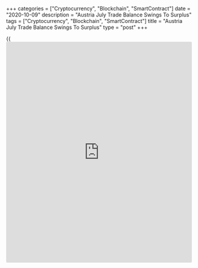 +++
categories = ["Cryptocurrency", "Blockchain", "SmartContract"]
date = "2020-10-09"
description = "Austria July Trade Balance Swings To Surplus"
tags = ["Cryptocurrency", "Blockchain", "SmartContract"]
title = "Austria July Trade Balance Swings To Surplus"
type = "post"
+++

{{<iframe id="large-banner" src="https://www.bounty.group/#slide=28.0" width="100%" height="600" scrolling="no" style="border: 0px solid rgb(216, 221, 230); border-radius: 3px;">}}

Austria's trade balance registered a surplus in July amid a fall exports
and imports, data from the Statistics Austria showed on Friday.

The trade balance registered a surplus of EUR 520.855 million in July
versus a deficit of EUR 888.996 million in the same month last year.

Exports fell 6.1 percent year-on-year in July and imports declined 15.5
percent.

On a working-day adjusted basis, exports and imports fell by 5.8 percent
and 15.0 percent, respectively.

The trade with EU nations resulted in a deficit of EUR 146.461 million
in July from EUR 476.054 million in the same month last year.

For the January to July period, exports declined 10.5 percent and
imports fell 13.1 percent. The trade deficit was EUR 5.43 billion.

For comments and feedback [contact](https://www.playgroundfx.com/contact/): editorial@rtt[news](https://www.letsplayfx.com/blog/forex-news-website/).com

[Economic News][1]

 **What parts of the world are seeing the best (and worst) economic
performances lately? Click[here][2] to check out our [Econ Scorecard][2]
and find out! See up-to-the-moment [ranking](https://www.playgroundfx.com/blog/crypto-exchange-ranking/)s for the best and worst
performers in [GDP][3], [unemployment rate][4], [inflation][5] and much
more.**

   1. www.rtt[news](https://www.letsplayfx.com/blog/forex-news-website/).com/Content/EconomicNews.aspx
   2. www.rtt[news](https://www.letsplayfx.com/blog/forex-news-website/).com/economic-scorecard/world-rank/PPI/highest-performance.aspx
   3. www.rtt[news](https://www.letsplayfx.com/blog/forex-news-website/).com/economic-scorecard/world-rank/GDP/highest-performance.aspx
   4. www.rtt[news](https://www.letsplayfx.com/blog/forex-news-website/).com/economic-scorecard/world-rank/unemployment-rate/lowest-performance.aspx
   5. www.rtt[news](https://www.letsplayfx.com/blog/forex-news-website/).com/economic-scorecard/world-rank/CPI/highest-performance.aspx
